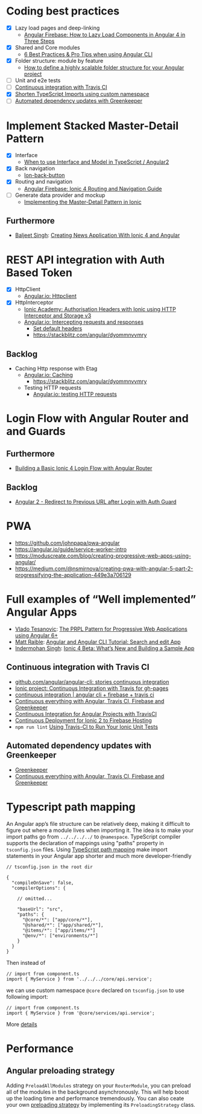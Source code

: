 # Coding best practices
- [x] Lazy load pages and deep-linking
  - [Angular Firebase: How to Lazy Load Components in Angular 4 in Three Steps](https://angularfirebase.com/lessons/how-to-lazy-load-components-in-angular-4-in-three-steps/)
- [x] Shared and Core modules
  - [6 Best Practices & Pro Tips when using Angular CLI](https://medium.com/@tomastrajan/6-best-practices-pro-tips-for-angular-cli-better-developer-experience-7b328bc9db81)
- [x] Folder structure: module  by feature
  - [How to define a highly scalable folder structure for your Angular project](https://itnext.io/choosing-a-highly-scalable-folder-structure-in-angular-d987de65ec7)
- [ ] Unit and e2e tests
- [ ] [Continuous integration with Travis CI](#continuous-integration-with-travis-ci)
- [x] [Shorten TypeScript Imports using custom namespace](#typescript-path-mapping)
- [ ] [Automated dependency updates with Greenkeeper](#automated-dependency-updates-with-greenkeeper)

# Implement Stacked Master-Detail Pattern
- [x] Interface
  - [When to use Interface and Model in TypeScript / Angular2](https://stackoverflow.com/questions/37652801/when-to-use-interface-and-model-in-typescript-angular2)
- [x] Back navigation
  - [Ion-back-button](https://beta.ionicframework.com/docs/api/back-button/)
- [x] Routing and navigation
  - [Angular Firebase: Ionic 4 Routing and Navigation Guide](https://angularfirebase.com/lessons/ionic-4-routing-and-navigation-guide/)
- [ ] Generate data provider and mockup
  - [Implementing the Master-Detail Pattern in Ionic]()

## Furthermore
- [Baljeet Singh]: [Creating News Application With Ionic 4 and Angular](https://www.youtube.com/watch?v=NJ9C7iY9350)

# REST API integration with Auth Based Token
- [x] HttpClient
  - [Angular.io: Httpclient](https://angular.io/guide/http#httpclient)
- [x] HttpInterceptor
  - [Ionic Academy: Authorisation Headers with Ionic using HTTP Interceptor and Storage v3](https://ionicacademy.com/ionic-http-interceptor/)
  - [Angular.io: Intercepting requests and responses](https://angular.io/guide/http#intercepting-requests-and-responses)
    - [Set default headers](https://angular.io/guide/http#set-default-headers)
    - https://stackblitz.com/angular/dyommnvvmry

## Backlog
- Caching Http response with Etag
  - [Angular.io: Caching](https://angular.io/guide/http#caching)
    - https://stackblitz.com/angular/dyommnvvmry
  - Testing HTTP requests
    - [Angular.io: testing HTTP requests](https://angular.io/guide/http#testing-http-requests)

# Login Flow with Angular Router and and Guards

## Furthermore
- [Building a Basic Ionic 4 Login Flow with Angular Router](https://www.youtube.com/watch?v=z3pDqnuyzZ4)

## Backlog
- [Angular 2 - Redirect to Previous URL after Login with Auth Guard](http://jasonwatmore.com/post/2016/12/08/angular-2-redirect-to-previous-url-after-login-with-auth-guard)

# PWA
- https://github.com/johnpapa/pwa-angular
- https://angular.io/guide/service-worker-intro
- https://moduscreate.com/blog/creating-progressive-web-apps-using-angular/
- https://medium.com/@nsmirnova/creating-pwa-with-angular-5-part-2-progressifying-the-application-449e3a706129

# Full examples of “Well implemented” Angular Apps
- [Vlado Tesanovic]: [The PRPL Pattern for Progressive Web Applications using Angular 6+](https://itnext.io/the-prpl-pattern-for-progressive-web-applications-using-angular-6-f7237b7dc2a7)
- [Matt Raible]: [Angular and Angular CLI Tutorial: Search and edit App](http://gist.asciidoctor.org/?github-mraible%2Fng2-demo%2F%2FREADME.adoc)
- [Indermohan Singh]: [Ionic 4 Beta: What’s New and Building a Sample App](https://auth0.com/blog/ionic-4-beta-whats-new-and-building-a-sample-app/)

## Continuous integration with Travis CI
- [github.com/angular/angular-cli: stories continuous integration](https://github.com/angular/angular-cli/wiki/stories-continuous-integration)
- [Ionic project: Continuous Integration with Travis for gh-pages](https://medium.com/@hamidihamza/ionic-project-continuous-integration-with-travis-for-gh-pages-3275edaac6a0)
- [continuous integration | angular cli + firebase + travis ci](https://houssein.me/continuous-integration-angular-firebase-travisci)
- [Continuous everything with Angular, Travis CI, Firebase and Greenkeeper](https://medium.com/@jamzi/continuous-everything-with-angular-travis-ci-firebase-and-greenkeeper-6656543bd826)
- [Continuous Integration for Angular Projects with TravisCI](https://moduscreate.com/blog/continuous-integration-angular-projects-travisci/)
- [Continuous Deployment for Ionic 2 to Firebase Hosting](https://guillaumeroy.xyz/2017/02/23/continous-deployment-ionic2-firebase-hosting/)
- `npm run lint` [Using Travis-CI to Run Your Ionic Unit Tests](http://kensodemann.github.io/angular/tdd/testing/ionic/2017/05/22/ionic-travis-ci.html)

## Automated dependency updates with Greenkeeper
- [Greenkeeper](https://greenkeeper.io/)
- [Continuous everything with Angular, Travis CI, Firebase and Greenkeeper](https://medium.com/@jamzi/continuous-everything-with-angular-travis-ci-firebase-and-greenkeeper-6656543bd826)

# Typescript path mapping
An Angular app’s file structure can be relatively deep, making it difficult to figure out where a module lives when importing it. The idea is to make your import paths go from `../../../../` to `@namespace`.
TypeScript compiler supports the declaration of mappings using "paths" property in `tsconfig.json` files. Using [TypeScript path mapping](https://www.typescriptlang.org/docs/handbook/module-resolution.html) make import statements in your Angular app shorter and much more developer-friendly

```
// tsconfig.json in the root dir

{
  "compileOnSave": false,
  "compilerOptions": {

    // omitted...

    "baseUrl": "src",
    "paths": {
      "@core/*": ["app/core/*"],
      "@shared/*": ["app/shared/*"],
      "@items/*": ["app/items/*"]
      "@env/*": ["environments/*"]
    }
  }
}
```

Then instead of 
```
// import from component.ts
import { MyService } from '../../../core/api.service';
```

we can use custom namespace `@core` declared on `tsconfig.json` to use following import:

```
// import from component.ts
import { MyService } from '@core/services/api.service';
```

More [details](https://angularfirebase.com/lessons/shorten-typescript-imports-in-an-angular-project/)

# Performance
## Angular preloading strategy
Adding `PreloadAllModules` strategy on your `RouterModule`, you can preload all of the modules in the background asynchronously. This will help boost up the loading time and performance tremendously.
You can also ceate your own [preloading strategy](https://mehraban.com.au/2018/06/06/angular-preloading/) by implementing its `PreloadingStrategy` class.


[Baljeet Singh]: https://github.com/mbaljeetsingh
[Vlado Tesanovic]: https://github.com/vladotesanovic
[Matt Raible]: https://twitter.com/mraible
[Indermohan Singh]: https://twitter.com/imsinghk7